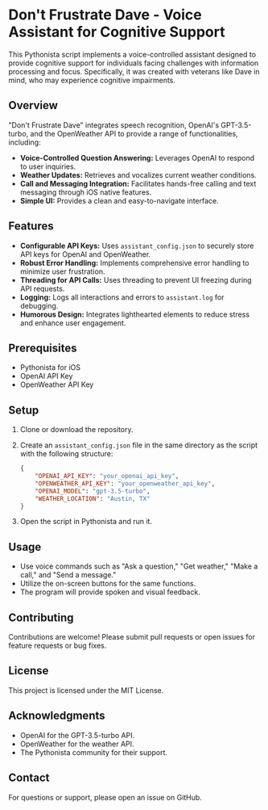 # Don't Frustrate Dave - Voice Assistant for Cognitive Support

This Pythonista script implements a voice-controlled assistant designed to provide cognitive support for individuals facing challenges with information processing and focus. Specifically, it was created with veterans like Dave in mind, who may experience cognitive impairments.

## Overview

"Don't Frustrate Dave" integrates speech recognition, OpenAI's GPT-3.5-turbo, and the OpenWeather API to provide a range of functionalities, including:

* **Voice-Controlled Question Answering:** Leverages OpenAI to respond to user inquiries.
* **Weather Updates:** Retrieves and vocalizes current weather conditions.
* **Call and Messaging Integration:** Facilitates hands-free calling and text messaging through iOS native features.
* **Simple UI:** Provides a clean and easy-to-navigate interface.

## Features

* **Configurable API Keys:** Uses `assistant_config.json` to securely store API keys for OpenAI and OpenWeather.
* **Robust Error Handling:** Implements comprehensive error handling to minimize user frustration.
* **Threading for API Calls:** Uses threading to prevent UI freezing during API requests.
* **Logging:** Logs all interactions and errors to `assistant.log` for debugging.
* **Humorous Design:** Integrates lighthearted elements to reduce stress and enhance user engagement.

## Prerequisites

* Pythonista for iOS
* OpenAI API Key
* OpenWeather API Key

## Setup

1.  Clone or download the repository.
2.  Create an `assistant_config.json` file in the same directory as the script with the following structure:

    ```json
    {
        "OPENAI_API_KEY": "your_openai_api_key",
        "OPENWEATHER_API_KEY": "your_openweather_api_key",
        "OPENAI_MODEL": "gpt-3.5-turbo",
        "WEATHER_LOCATION": "Austin, TX"
    }
    ```

3.  Open the script in Pythonista and run it.

## Usage

* Use voice commands such as "Ask a question," "Get weather," "Make a call," and "Send a message."
* Utilize the on-screen buttons for the same functions.
* The program will provide spoken and visual feedback.

## Contributing

Contributions are welcome! Please submit pull requests or open issues for feature requests or bug fixes.

## License

This project is licensed under the MIT License.

## Acknowledgments

* OpenAI for the GPT-3.5-turbo API.
* OpenWeather for the weather API.
* The Pythonista community for their support.

## Contact

For questions or support, please open an issue on GitHub.
